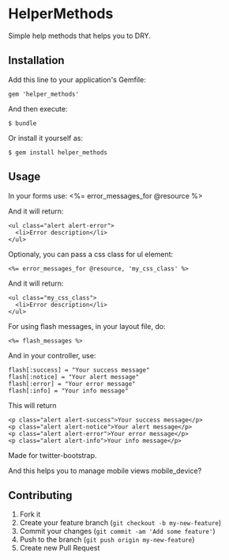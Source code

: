 # HelperMethods

Simple help methods that helps you to DRY.

## Installation

Add this line to your application's Gemfile:

    gem 'helper_methods'

And then execute:

    $ bundle

Or install it yourself as:

    $ gem install helper_methods

## Usage

In your forms use:
		<%= error_messages_for @resource %>

And it will return:

    <ul class="alert alert-error">
      <li>Error description</li>
    </ul>

Optionaly, you can pass a css class for ul element:

    <%= error_messages_for @resource, 'my_css_class' %>

And it will return:

    <ul class="my_css_class">
      <li>Error description</li>
    </ul>

For using flash messages, in your layout file, do:

    <%= flash_messages %>

And in your controller, use:

    flash[:success] = "Your success message"
    flash[:notice] = "Your alert message"
    flash[:error] = "Your error message"
    flash[:info] = "Your info message"

This will return

    <p class="alert alert-success">Your success message</p>
    <p class="alert alert-notice">Your alert message</p>
    <p class="alert alert-error">Your error message</p>
    <p class="alert alert-info">Your info message</p>

Made for twitter-bootstrap.


And this helps you to manage mobile views
		mobile_device?

## Contributing

1. Fork it
2. Create your feature branch (`git checkout -b my-new-feature`)
3. Commit your changes (`git commit -am 'Add some feature'`)
4. Push to the branch (`git push origin my-new-feature`)
5. Create new Pull Request
